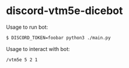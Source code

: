 # discord-vtm5e-dicebot

Usage to run bot:
```bash
$ DISCORD_TOKEN=foobar python3 ./main.py
```

Usage to interact with bot:
```
/vtm5e 5 2 1
```
